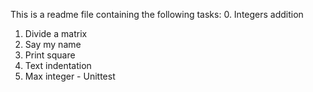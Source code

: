 This is a readme file containing the following tasks:
0. Integers addition
1. Divide a matrix
2. Say my name
3. Print square
4. Text indentation
5. Max integer - Unittest
